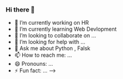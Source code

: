 ### Hi there 👋

- 🔭 I’m currently working on HR
- 🌱 I’m currently learning Web Devlopment
- 👯 I’m looking to collaborate on ...
- 🤔 I’m looking for help with ...
- 💬 Ask me about  Python , Falsk
- 📫 How to reach me: ...
- 😄 Pronouns: ...
- ⚡ Fun fact: ...
-->
